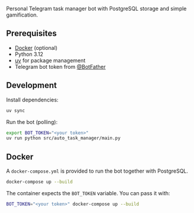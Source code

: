 Personal Telegram task manager bot with PostgreSQL storage and simple gamification.

## Prerequisites
- [Docker](https://www.docker.com/) (optional)
- Python 3.12
- [uv](https://github.com/astral-sh/uv) for package management
- Telegram bot token from [@BotFather](https://t.me/BotFather)

## Development
Install dependencies:

```bash
uv sync
```

Run the bot (polling):

```bash
export BOT_TOKEN="<your token>"
uv run python src/auto_task_manager/main.py
```

## Docker
A `docker-compose.yml` is provided to run the bot together with PostgreSQL.

```bash
docker-compose up --build
```

The container expects the `BOT_TOKEN` variable. You can pass it with:

```bash
BOT_TOKEN="<your token>" docker-compose up --build
```
